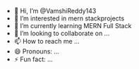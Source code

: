 - 👋 Hi, I’m @VamshiReddy143
- 👀 I’m interested in mern stackprojects
- 🌱 I’m currently learning  MERN Full Stack
- 💞️ I’m looking to collaborate on ...
- 📫 How to reach me ...
- 😄 Pronouns: ...
- ⚡ Fun fact: ...

<!---
VamshiReddy143/VamshiReddy143 is a ✨ special ✨ repository because its `README.md` (this file) appears on your GitHub profile.
You can click the Preview link to take a look at your changes.
--->

